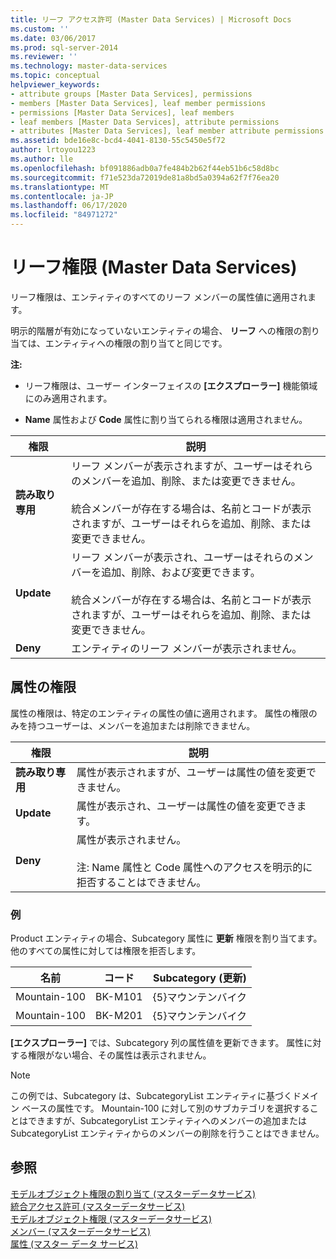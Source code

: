 ```yaml
---
title: リーフ アクセス許可 (Master Data Services) | Microsoft Docs
ms.custom: ''
ms.date: 03/06/2017
ms.prod: sql-server-2014
ms.reviewer: ''
ms.technology: master-data-services
ms.topic: conceptual
helpviewer_keywords:
- attribute groups [Master Data Services], permissions
- members [Master Data Services], leaf member permissions
- permissions [Master Data Services], leaf members
- leaf members [Master Data Services], attribute permissions
- attributes [Master Data Services], leaf member attribute permissions
ms.assetid: bde16e8c-bcd4-4041-8130-55c5450e5f72
author: lrtoyou1223
ms.author: lle
ms.openlocfilehash: bf091886adb0a7fe484b2b62f44eb51b6c58d8bc
ms.sourcegitcommit: f71e523da72019de81a8bd5a0394a62f7f76ea20
ms.translationtype: MT
ms.contentlocale: ja-JP
ms.lasthandoff: 06/17/2020
ms.locfileid: "84971272"
---
```

# <a name="leaf-permissions-master-data-services"></a>リーフ権限 (Master Data Services)
  リーフ権限は、エンティティのすべてのリーフ メンバーの属性値に適用されます。  
  
 明示的階層が有効になっていないエンティティの場合、 **リーフ** への権限の割り当ては、エンティティへの権限の割り当てと同じです。  
  
 **注:**  
  
-   リーフ権限は、ユーザー インターフェイスの **[エクスプローラー]** 機能領域にのみ適用されます。  
  
-   **Name** 属性および **Code** 属性に割り当てられる権限は適用されません。  
  
|権限|説明|  
|----------------|-----------------|  
|**読み取り専用**|リーフ メンバーが表示されますが、ユーザーはそれらのメンバーを追加、削除、または変更できません。<br /><br /> 統合メンバーが存在する場合は、名前とコードが表示されますが、ユーザーはそれらを追加、削除、または変更できません。|  
|**Update**|リーフ メンバーが表示され、ユーザーはそれらのメンバーを追加、削除、および変更できます。<br /><br /> 統合メンバーが存在する場合は、名前とコードが表示されますが、ユーザーはそれらを追加、削除、または変更できません。|  
|**Deny**|エンティティのリーフ メンバーが表示されません。|  
  
## <a name="attribute-permissions"></a>属性の権限  
 属性の権限は、特定のエンティティの属性の値に適用されます。 属性の権限のみを持つユーザーは、メンバーを追加または削除できません。  
  
|権限|説明|  
|----------------|-----------------|  
|**読み取り専用**|属性が表示されますが、ユーザーは属性の値を変更できません。|  
|**Update**|属性が表示され、ユーザーは属性の値を変更できます。|  
|**Deny**|属性が表示されません。<br /><br /> 注: Name 属性と Code 属性へのアクセスを明示的に拒否することはできません。|  
  
### <a name="example"></a>例  
 Product エンティティの場合、Subcategory 属性に **更新** 権限を割り当てます。 他のすべての属性に対しては権限を拒否します。  
  
|名前|コード|Subcategory (更新)|  
|----------|----------|----------------------------|  
|Mountain-100|BK-M101|{5}マウンテンバイク|  
|Mountain-100|BK-M201|{5}マウンテンバイク|  
  
 **[エクスプローラー]** では、Subcategory 列の属性値を更新できます。 属性に対する権限がない場合、その属性は表示されません。  
  
> [!NOTE]  
>  この例では、Subcategory は、SubcategoryList エンティティに基づくドメイン ベースの属性です。 Mountain-100 に対して別のサブカテゴリを選択することはできますが、SubcategoryList エンティティへのメンバーの追加または SubcategoryList エンティティからのメンバーの削除を行うことはできません。  
  
## <a name="see-also"></a>参照  
 [モデルオブジェクト権限の割り当て &#40;マスターデータサービス&#41;](assign-model-object-permissions-master-data-services.md)   
 [統合アクセス許可 &#40;マスターデータサービス&#41;](../../2014/master-data-services/consolidated-permissions-master-data-services.md)   
 [モデルオブジェクト権限 &#40;マスターデータサービス&#41;](../../2014/master-data-services/model-object-permissions-master-data-services.md)   
 [メンバー &#40;マスターデータサービス&#41;](../../2014/master-data-services/members-master-data-services.md)   
 [属性 (マスター データ サービス)](../../2014/master-data-services/attributes-master-data-services.md)  
  
  
